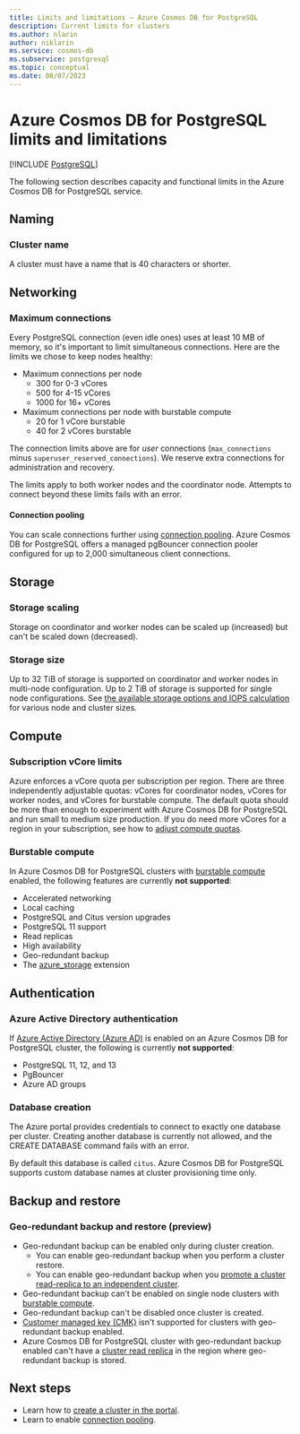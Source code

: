 ```yaml
---
title: Limits and limitations – Azure Cosmos DB for PostgreSQL
description: Current limits for clusters
ms.author: nlarin
author: niklarin
ms.service: cosmos-db
ms.subservice: postgresql
ms.topic: conceptual
ms.date: 08/07/2023
---
```


# Azure Cosmos DB for PostgreSQL limits and limitations

[!INCLUDE [PostgreSQL](../includes/appliesto-postgresql.md)]

The following section describes capacity and functional limits in the
Azure Cosmos DB for PostgreSQL service.

## Naming

### Cluster name

A cluster must have a name that is 40 characters or
shorter.

## Networking

### Maximum connections

Every PostgreSQL connection (even idle ones) uses at least 10 MB of memory, so
it's important to limit simultaneous connections. Here are the limits we chose
to keep nodes healthy:

* Maximum connections per node
   * 300 for 0-3 vCores
   * 500 for 4-15 vCores
   * 1000 for 16+ vCores
* Maximum connections per node with burstable compute
   * 20 for 1 vCore burstable
   * 40 for 2 vCores burstable

The connection limits above are for *user* connections (`max_connections` minus
`superuser_reserved_connections`). We reserve extra connections for
administration and recovery.

The limits apply to both worker nodes and the coordinator node. Attempts to
connect beyond these limits fails with an error.

#### Connection pooling

You can scale connections further using [connection
pooling](concepts-connection-pool.md). Azure Cosmos DB for PostgreSQL offers a
managed pgBouncer connection pooler configured for up to 2,000 simultaneous
client connections.

## Storage

### Storage scaling

Storage on coordinator and worker nodes can be scaled up (increased) but can't
be scaled down (decreased).

### Storage size

Up to 32 TiB of storage is supported on coordinator and worker nodes in multi-node configuration. Up to 2 TiB of storage is supported for single node configurations. See [the available storage options and IOPS calculation](resources-compute.md)
for various node and cluster sizes.

## Compute

### Subscription vCore limits

Azure enforces a vCore quota per subscription per region. There are three
independently adjustable quotas: vCores for coordinator nodes, vCores for
worker nodes, and vCores for burstable compute. The default quota should be more than enough to experiment with Azure Cosmos DB for PostgreSQL and run small to medium size production. If you do need more vCores for a region in your subscription, see how to [adjust compute quotas](./howto-compute-quota.md).

### Burstable compute

In Azure Cosmos DB for PostgreSQL clusters with [burstable
compute](concepts-burstable-compute.md) enabled, the following features are
currently **not supported**:

* Accelerated networking
* Local caching
* PostgreSQL and Citus version upgrades
* PostgreSQL 11 support
* Read replicas
* High availability
* Geo-redundant backup
* The [azure_storage](howto-ingest-azure-blob-storage.md) extension

## Authentication

### Azure Active Directory authentication
If [Azure Active Directory (Azure AD)](./concepts-authentication.md#azure-active-directory-authentication-preview) is enabled on an Azure Cosmos DB for PostgreSQL cluster, the following is currently **not supported**:

* PostgreSQL 11, 12, and 13
* PgBouncer
* Azure AD groups

### Database creation

The Azure portal provides credentials to connect to exactly one database per
cluster. Creating another database is currently not allowed, and the CREATE DATABASE command fails
with an error.

By default this database is called `citus`. Azure Cosmos DB for PostgreSQL supports custom database names at cluster provisioning time only.  

## Backup and restore

### Geo-redundant backup and restore (preview)
* Geo-redundant backup can be enabled only during cluster creation.
    * You can enable geo-redundant backup when you perform a cluster restore.
    * You can enable geo-redundant backup when you [promote a cluster read-replica to an independent cluster](./howto-read-replicas-portal.md#promote-a-read-replica).
* Geo-redundant backup can't be enabled on single node clusters with [burstable compute](./concepts-burstable-compute.md).
* Geo-redundant backup can't be disabled once cluster is created.
* [Customer managed key (CMK)](./concepts-customer-managed-keys.md) isn't supported for clusters with geo-redundant backup enabled.
* Azure Cosmos DB for PostgreSQL cluster with geo-redundant backup enabled can't have a [cluster read replica](./concepts-read-replicas.md) in the region where geo-redundant backup is stored.

## Next steps

* Learn how to [create a cluster in the
  portal](quickstart-create-portal.md).
* Learn to enable [connection pooling](concepts-connection-pool.md).
